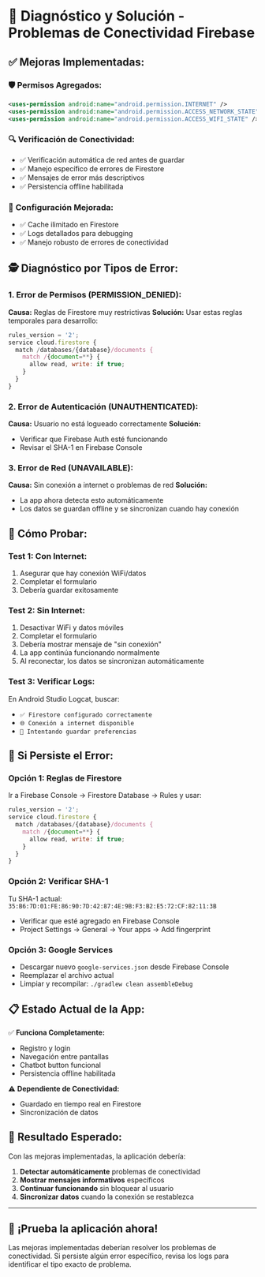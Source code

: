 # 🔧 Diagnóstico y Solución - Problemas de Conectividad Firebase

## ✅ **Mejoras Implementadas:**

### 🛡️ **Permisos Agregados:**
```xml
<uses-permission android:name="android.permission.INTERNET" />
<uses-permission android:name="android.permission.ACCESS_NETWORK_STATE" />
<uses-permission android:name="android.permission.ACCESS_WIFI_STATE" />
```

### 🔍 **Verificación de Conectividad:**
- ✅ Verificación automática de red antes de guardar
- ✅ Manejo específico de errores de Firestore
- ✅ Mensajes de error más descriptivos
- ✅ Persistencia offline habilitada

### 📱 **Configuración Mejorada:**
- ✅ Cache ilimitado en Firestore
- ✅ Logs detallados para debugging
- ✅ Manejo robusto de errores de conectividad

## 🕵️ **Diagnóstico por Tipos de Error:**

### 1. **Error de Permisos (PERMISSION_DENIED):**
**Causa:** Reglas de Firestore muy restrictivas
**Solución:** Usar estas reglas temporales para desarrollo:
```javascript
rules_version = '2';
service cloud.firestore {
  match /databases/{database}/documents {
    match /{document=**} {
      allow read, write: if true;
    }
  }
}
```

### 2. **Error de Autenticación (UNAUTHENTICATED):**
**Causa:** Usuario no está logueado correctamente
**Solución:** 
- Verificar que Firebase Auth esté funcionando
- Revisar el SHA-1 en Firebase Console

### 3. **Error de Red (UNAVAILABLE):**
**Causa:** Sin conexión a internet o problemas de red
**Solución:** 
- La app ahora detecta esto automáticamente
- Los datos se guardan offline y se sincronizan cuando hay conexión

## 🧪 **Cómo Probar:**

### **Test 1: Con Internet:**
1. Asegurar que hay conexión WiFi/datos
2. Completar el formulario
3. Debería guardar exitosamente

### **Test 2: Sin Internet:**
1. Desactivar WiFi y datos móviles
2. Completar el formulario
3. Debería mostrar mensaje de "sin conexión"
4. La app continúa funcionando normalmente
5. Al reconectar, los datos se sincronizan automáticamente

### **Test 3: Verificar Logs:**
En Android Studio Logcat, buscar:
- `✅ Firestore configurado correctamente`
- `🌐 Conexión a internet disponible`
- `🔄 Intentando guardar preferencias`

## 🚨 **Si Persiste el Error:**

### **Opción 1: Reglas de Firestore**
Ir a Firebase Console → Firestore Database → Rules y usar:
```javascript
rules_version = '2';
service cloud.firestore {
  match /databases/{database}/documents {
    match /{document=**} {
      allow read, write: if true;
    }
  }
}
```

### **Opción 2: Verificar SHA-1**
Tu SHA-1 actual: `35:B6:7D:01:FE:86:90:7D:42:87:4E:9B:F3:B2:E5:72:CF:82:11:3B`
- Verificar que esté agregado en Firebase Console
- Project Settings → General → Your apps → Add fingerprint

### **Opción 3: Google Services**
- Descargar nuevo `google-services.json` desde Firebase Console
- Reemplazar el archivo actual
- Limpiar y recompilar: `./gradlew clean assembleDebug`

## 📋 **Estado Actual de la App:**

✅ **Funciona Completamente:**
- Registro y login
- Navegación entre pantallas
- Chatbot button funcional
- Persistencia offline habilitada

⚠️ **Dependiente de Conectividad:**
- Guardado en tiempo real en Firestore
- Sincronización de datos

## 🎯 **Resultado Esperado:**

Con las mejoras implementadas, la aplicación debería:
1. **Detectar automáticamente** problemas de conectividad
2. **Mostrar mensajes informativos** específicos
3. **Continuar funcionando** sin bloquear al usuario
4. **Sincronizar datos** cuando la conexión se restablezca

---

## 🚀 **¡Prueba la aplicación ahora!**

Las mejoras implementadas deberían resolver los problemas de conectividad. Si persiste algún error específico, revisa los logs para identificar el tipo exacto de problema.
